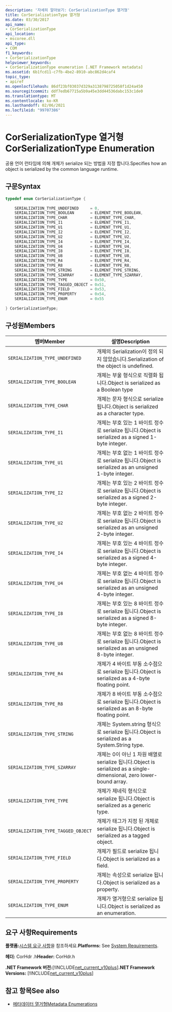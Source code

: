 ```yaml
---
description: '자세히 알아보기: CorSerializationType 열거형'
title: CorSerializationType 열거형
ms.date: 03/30/2017
api_name:
- CorSerializationType
api_location:
- mscoree.dll
api_type:
- COM
f1_keywords:
- CorSerializationType
helpviewer_keywords:
- CorSerializationType enumeration [.NET Framework metadata]
ms.assetid: 6b1fcd11-c7fb-4be2-8910-abc862d4caf4
topic_type:
- apiref
ms.openlocfilehash: 86df23bf03037d329a3138798725058f1d24a450
ms.sourcegitcommit: ddf7edb67715a5b9a45e3dd44536dabc153c1de0
ms.translationtype: MT
ms.contentlocale: ko-KR
ms.lasthandoff: 02/06/2021
ms.locfileid: "99707386"
---
```

# <a name="corserializationtype-enumeration"></a><span data-ttu-id="c836c-103">CorSerializationType 열거형</span><span class="sxs-lookup"><span data-stu-id="c836c-103">CorSerializationType Enumeration</span></span>

<span data-ttu-id="c836c-104">공용 언어 런타임에 의해 개체가 serialize 되는 방법을 지정 합니다.</span><span class="sxs-lookup"><span data-stu-id="c836c-104">Specifies how an object is serialized by the common language runtime.</span></span>  
  
## <a name="syntax"></a><span data-ttu-id="c836c-105">구문</span><span class="sxs-lookup"><span data-stu-id="c836c-105">Syntax</span></span>  
  
```cpp  
typedef enum CorSerializationType {  
  
    SERIALIZATION_TYPE_UNDEFINED     = 0,  
    SERIALIZATION_TYPE_BOOLEAN       = ELEMENT_TYPE_BOOLEAN,  
    SERIALIZATION_TYPE_CHAR          = ELEMENT_TYPE_CHAR,  
    SERIALIZATION_TYPE_I1            = ELEMENT_TYPE_I1,  
    SERIALIZATION_TYPE_U1            = ELEMENT_TYPE_U1,  
    SERIALIZATION_TYPE_I2            = ELEMENT_TYPE_I2,  
    SERIALIZATION_TYPE_U2            = ELEMENT_TYPE_U2,  
    SERIALIZATION_TYPE_I4            = ELEMENT_TYPE_I4,  
    SERIALIZATION_TYPE_U4            = ELEMENT_TYPE_U4,  
    SERIALIZATION_TYPE_I8            = ELEMENT_TYPE_I8,  
    SERIALIZATION_TYPE_U8            = ELEMENT_TYPE_U8,  
    SERIALIZATION_TYPE_R4            = ELEMENT_TYPE_R4,  
    SERIALIZATION_TYPE_R8            = ELEMENT_TYPE_R8,  
    SERIALIZATION_TYPE_STRING        = ELEMENT_TYPE_STRING,  
    SERIALIZATION_TYPE_SZARRAY       = ELEMENT_TYPE_SZARRAY,  
    SERIALIZATION_TYPE_TYPE          = 0x50,  
    SERIALIZATION_TYPE_TAGGED_OBJECT = 0x51,  
    SERIALIZATION_TYPE_FIELD         = 0x53,  
    SERIALIZATION_TYPE_PROPERTY      = 0x54,  
    SERIALIZATION_TYPE_ENUM          = 0x55  
  
} CorSerializationType;  
```  
  
## <a name="members"></a><span data-ttu-id="c836c-106">구성원</span><span class="sxs-lookup"><span data-stu-id="c836c-106">Members</span></span>  
  
|<span data-ttu-id="c836c-107">멤버</span><span class="sxs-lookup"><span data-stu-id="c836c-107">Member</span></span>|<span data-ttu-id="c836c-108">설명</span><span class="sxs-lookup"><span data-stu-id="c836c-108">Description</span></span>|  
|------------|-----------------|  
|`SERIALIZATION_TYPE_UNDEFINED`|<span data-ttu-id="c836c-109">개체의 Serialization이 정의 되지 않았습니다.</span><span class="sxs-lookup"><span data-stu-id="c836c-109">Serialization of the object is undefined.</span></span>|  
|`SERIALIZATION_TYPE_BOOLEAN`|<span data-ttu-id="c836c-110">개체는 부울 형식으로 직렬화 됩니다.</span><span class="sxs-lookup"><span data-stu-id="c836c-110">Object is serialized as a Boolean type</span></span>|  
|`SERIALIZATION_TYPE_CHAR`|<span data-ttu-id="c836c-111">개체는 문자 형식으로 serialize 됩니다.</span><span class="sxs-lookup"><span data-stu-id="c836c-111">Object is serialized as a character type.</span></span>|  
|`SERIALIZATION_TYPE_I1`|<span data-ttu-id="c836c-112">개체는 부호 있는 1 바이트 정수로 serialize 됩니다.</span><span class="sxs-lookup"><span data-stu-id="c836c-112">Object is serialized as a signed 1-byte integer.</span></span>|  
|`SERIALIZATION_TYPE_U1`|<span data-ttu-id="c836c-113">개체는 부호 없는 1 바이트 정수로 serialize 됩니다.</span><span class="sxs-lookup"><span data-stu-id="c836c-113">Object is serialized as an unsigned 1-byte integer.</span></span>|  
|`SERIALIZATION_TYPE_I2`|<span data-ttu-id="c836c-114">개체는 부호 있는 2 바이트 정수로 serialize 됩니다.</span><span class="sxs-lookup"><span data-stu-id="c836c-114">Object is serialized as a signed 2-byte integer.</span></span>|  
|`SERIALIZATION_TYPE_U2`|<span data-ttu-id="c836c-115">개체는 부호 없는 2 바이트 정수로 serialize 됩니다.</span><span class="sxs-lookup"><span data-stu-id="c836c-115">Object is serialized as an unsigned 2-byte integer.</span></span>|  
|`SERIALIZATION_TYPE_I4`|<span data-ttu-id="c836c-116">개체는 부호 있는 4 바이트 정수로 serialize 됩니다.</span><span class="sxs-lookup"><span data-stu-id="c836c-116">Object is serialized as a signed 4-byte integer.</span></span>|  
|`SERIALIZATION_TYPE_U4`|<span data-ttu-id="c836c-117">개체는 부호 없는 4 바이트 정수로 serialize 됩니다.</span><span class="sxs-lookup"><span data-stu-id="c836c-117">Object is serialized as an unsigned 4-byte integer.</span></span>|  
|`SERIALIZATION_TYPE_I8`|<span data-ttu-id="c836c-118">개체는 부호 있는 8 바이트 정수로 serialize 됩니다.</span><span class="sxs-lookup"><span data-stu-id="c836c-118">Object is serialized as a signed 8-byte integer.</span></span>|  
|`SERIALIZATION_TYPE_U8`|<span data-ttu-id="c836c-119">개체는 부호 없는 8 바이트 정수로 serialize 됩니다.</span><span class="sxs-lookup"><span data-stu-id="c836c-119">Object is serialized as an unsigned 8-byte integer.</span></span>|  
|`SERIALIZATION_TYPE_R4`|<span data-ttu-id="c836c-120">개체가 4 바이트 부동 소수점으로 serialize 됩니다.</span><span class="sxs-lookup"><span data-stu-id="c836c-120">Object is serialized as a 4-byte floating point.</span></span>|  
|`SERIALIZATION_TYPE_R8`|<span data-ttu-id="c836c-121">개체가 8 바이트 부동 소수점으로 serialize 됩니다.</span><span class="sxs-lookup"><span data-stu-id="c836c-121">Object is serialized as an 8-byte floating point.</span></span>|  
|`SERIALIZATION_TYPE_STRING`|<span data-ttu-id="c836c-122">개체는 System.string 형식으로 serialize 됩니다.</span><span class="sxs-lookup"><span data-stu-id="c836c-122">Object is serialized as a System.String type.</span></span>|  
|`SERIALIZATION_TYPE_SZARRAY`|<span data-ttu-id="c836c-123">개체는 0이 아닌 1 차원 배열로 serialize 됩니다.</span><span class="sxs-lookup"><span data-stu-id="c836c-123">Object is serialized as a single-dimensional, zero lower-bound array.</span></span>|  
|`SERIALIZATION_TYPE_TYPE`|<span data-ttu-id="c836c-124">개체가 제네릭 형식으로 serialize 됩니다.</span><span class="sxs-lookup"><span data-stu-id="c836c-124">Object is serialized as a generic type.</span></span>|  
|`SERIALIZATION_TYPE_TAGGED_OBJECT`|<span data-ttu-id="c836c-125">개체가 태그가 지정 된 개체로 serialize 됩니다.</span><span class="sxs-lookup"><span data-stu-id="c836c-125">Object is serialized as a tagged object.</span></span>|  
|`SERIALIZATION_TYPE_FIELD`|<span data-ttu-id="c836c-126">개체가 필드로 serialize 됩니다.</span><span class="sxs-lookup"><span data-stu-id="c836c-126">Object is serialized as a field.</span></span>|  
|`SERIALIZATION_TYPE_PROPERTY`|<span data-ttu-id="c836c-127">개체는 속성으로 serialize 됩니다.</span><span class="sxs-lookup"><span data-stu-id="c836c-127">Object is serialized as a property.</span></span>|  
|`SERIALIZATION_TYPE_ENUM`|<span data-ttu-id="c836c-128">개체가 열거형으로 serialize 됩니다.</span><span class="sxs-lookup"><span data-stu-id="c836c-128">Object is serialized as an enumeration.</span></span>|  
  
## <a name="requirements"></a><span data-ttu-id="c836c-129">요구 사항</span><span class="sxs-lookup"><span data-stu-id="c836c-129">Requirements</span></span>  

 <span data-ttu-id="c836c-130">**플랫폼:**[시스템 요구 사항](../../get-started/system-requirements.md)을 참조하세요.</span><span class="sxs-lookup"><span data-stu-id="c836c-130">**Platforms:** See [System Requirements](../../get-started/system-requirements.md).</span></span>  
  
 <span data-ttu-id="c836c-131">**헤더:** CorHdr .h</span><span class="sxs-lookup"><span data-stu-id="c836c-131">**Header:** CorHdr.h</span></span>  
  
 <span data-ttu-id="c836c-132">**.NET Framework 버전:**[!INCLUDE[net_current_v10plus](../../../../includes/net-current-v10plus-md.md)]</span><span class="sxs-lookup"><span data-stu-id="c836c-132">**.NET Framework Versions:** [!INCLUDE[net_current_v10plus](../../../../includes/net-current-v10plus-md.md)]</span></span>  
  
## <a name="see-also"></a><span data-ttu-id="c836c-133">참고 항목</span><span class="sxs-lookup"><span data-stu-id="c836c-133">See also</span></span>

- [<span data-ttu-id="c836c-134">메타데이터 열거형</span><span class="sxs-lookup"><span data-stu-id="c836c-134">Metadata Enumerations</span></span>](metadata-enumerations.md)
